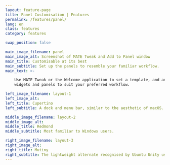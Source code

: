 ```yaml
---
layout: feature-page
title: Panel Customisation | Features
permalink: /features/panel/
lang: en
class: features
category: features

swap_position: false

main_image_filename: panel
main_image_alt: Screenshot of MATE Tweak and Add to Panel window
main_title: Customisable at its best
main_subtitle: Set up the panels to resemble your familiar workflow.
main_text: >-

    Use MATE Tweak or the Welcome application to set a template, and add/remove
    widgets and panels to suit your preferred workflow.

left_image_filename: layout-1
left_image_alt:
left_title: Cupertino
left_subtitle: A dock and menu bar, similar to the aesthetic of macOS.

middle_image_filename: layout-2
middle_image_alt:
middle_title: Redmond
middle_subtitle: Most familiar to Windows users.

right_image_filename: layout-3
right_image_alt:
right_title: Mutiny
right_subtitle: The lightweight alternate recognised by Ubuntu Unity users.
---
```

